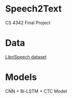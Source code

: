 # Speech2Text
CS 4342 Final Project

# Data
[LibriSpeech dataset](https://www.openslr.org/12)

# Models
CNN + Bi-LSTM + CTC Model
